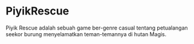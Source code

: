 # PiyikRescue
Piyik Rescue adalah sebuah game ber-genre casual tentang petualangan seekor burung menyelamatkan teman-temannya di hutan Magis.
